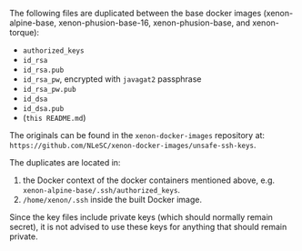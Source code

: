 The following files are duplicated between the base docker images
(xenon-alpine-base, xenon-phusion-base-16, xenon-phusion-base, and xenon-torque):

- ``authorized_keys``
- ``id_rsa``
- ``id_rsa.pub``
- ``id_rsa_pw``, encrypted with `javagat2` passphrase
- ``id_rsa_pw.pub``
- ``id_dsa``
- ``id_dsa.pub``
- (``this README.md``)

The originals can be found in the ``xenon-docker-images`` repository at:
``https://github.com/NLeSC/xenon-docker-images/unsafe-ssh-keys``.

The duplicates are located in:

1. the Docker context of the docker containers mentioned above, e.g.
``xenon-alpine-base/.ssh/authorized_keys``.
1. ``/home/xenon/.ssh`` inside the built Docker image.

Since the key files include private keys (which should normally remain secret),
it is not advised to use these keys for anything that should remain private.
